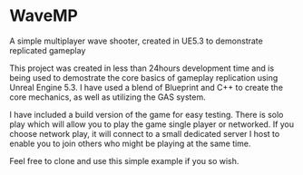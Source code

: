 # WaveMP
A simple multiplayer wave shooter, created in UE5.3 to demonstrate replicated gameplay

This project was created in less than 24hours development time and is being used to demostrate the core basics of gameplay replication using Unreal Engine 5.3.
I have used a blend of Blueprint and C++ to create the core mechanics, as well as utilizing the GAS system.

I have included a build version of the game for easy testing. There is solo play which will allow you to play the game single player or networked.
If you choose network play, it will connect to a small dedicated server I host to enable you to join others who might be playing at the same time.

Feel free to clone and use this simple example if you so wish.
